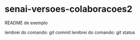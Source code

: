 # senai-versoes-colaboracoes2

README de exemplo

lembrei do comando: git commit
lembrei do comando: git status
